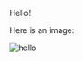 Hello!

Here is an image:

![hello](https://internaldomain.com/media/original/2012/12/dotjs.jpg?source=md)
